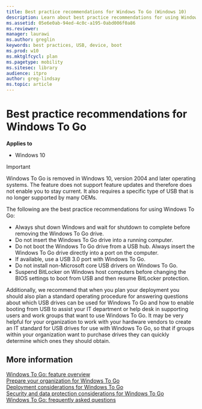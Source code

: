 ```yaml
---
title: Best practice recommendations for Windows To Go (Windows 10)
description: Learn about best practice recommendations for using Windows To Go, like using a USB 3.0 port with Windows to Go if it's available.
ms.assetid: 05e6e0ab-94ed-4c0c-a195-0abd006f0a86
ms.reviewer: 
manager: laurawi
ms.author: greglin
keywords: best practices, USB, device, boot
ms.prod: w10
ms.mktglfcycl: plan
ms.pagetype: mobility
ms.sitesec: library
audience: itpro
author: greg-lindsay
ms.topic: article
---
```


# Best practice recommendations for Windows To Go


**Applies to**

-   Windows 10

> [!IMPORTANT]
> Windows To Go is removed in Windows 10, version 2004 and later operating systems. The feature does not support feature updates and therefore does not enable you to stay current. It also requires a specific type of USB that is no longer supported by many OEMs.

The following are the best practice recommendations for using Windows To Go:

-   Always shut down Windows and wait for shutdown to complete before removing the Windows To Go drive.
-   Do not insert the Windows To Go drive into a running computer.
-   Do not boot the Windows To Go drive from a USB hub. Always insert the Windows To Go drive directly into a port on the computer.
-   If available, use a USB 3.0 port with Windows To Go.
-   Do not install non-Microsoft core USB drivers on Windows To Go.
-   Suspend BitLocker on Windows host computers before changing the BIOS settings to boot from USB and then resume BitLocker protection.

Additionally, we recommend that when you plan your deployment you should also plan a standard operating procedure for answering questions about which USB drives can be used for Windows To Go and how to enable booting from USB to assist your IT department or help desk in supporting users and work groups that want to use Windows To Go. It may be very helpful for your organization to work with your hardware vendors to create an IT standard for USB drives for use with Windows To Go, so that if groups within your organization want to purchase drives they can quickly determine which ones they should obtain.

## More information


[Windows To Go: feature overview](windows-to-go-overview.md)<br>
[Prepare your organization for Windows To Go](prepare-your-organization-for-windows-to-go.md)<br>
[Deployment considerations for Windows To Go](deployment-considerations-for-windows-to-go.md)<br>
[Security and data protection considerations for Windows To Go](security-and-data-protection-considerations-for-windows-to-go.md)<br>
[Windows To Go: frequently asked questions](windows-to-go-frequently-asked-questions.md)<br>

 

 





